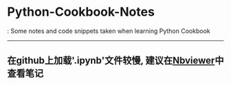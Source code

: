 # Python-Cookbook-Notes
:    Some notes and code snippets taken when learning Python Cookbook
* * *
## **在github上加载'.ipynb'文件较慢, 建议在[Nbviewer](http://nbviewer.jupyter.org/github/PerpetualSmile/Python-Cookbook-Notes/tree/master/)中查看笔记**
